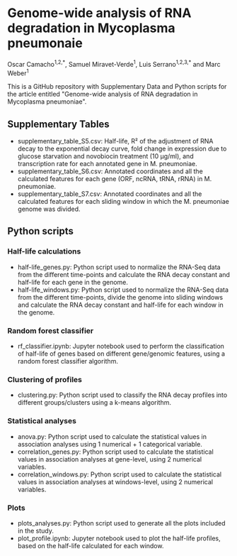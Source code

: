 # Genome-wide analysis of RNA degradation in Mycoplasma pneumonaie

Oscar Camacho<sup>1,2,\*</sup>, Samuel Miravet-Verde<sup>1</sup>, Luis Serrano<sup>1,2,3,\*</sup> and Marc Weber<sup>1</sup>

This is a GitHub repository with Supplementary Data and Python scripts for the article entitled "Genome-wide analysis of RNA degradation in Mycoplasma pneumoniae". 



## Supplementary Tables

- supplementary_table_S5.csv: Half-life, R² of the adjustment of RNA decay to the exponential decay curve, fold change in expression due to glucose starvation and novobiocin treatment (10 µg/ml), and transcription rate for each annotated gene in M. pneumoniae.
- supplementary_table_S6.csv: Annotated coordinates and all the calculated features for each gene (ORF, ncRNA, tRNA, rRNA) in M. pneumoniae.
- supplementary_table_S7.csv: Annotated coordinates and all the calculated features for each sliding window in which the M. pneumoniae genome was divided.

## Python scripts

### Half-life calculations

- half-life_genes.py: Python script used to normalize the RNA-Seq data from the different time-points and calculate the RNA decay constant and half-life for each gene in the genome.
- half-life_windows.py: Python script used to normalize the RNA-Seq data from the different time-points, divide the genome into sliding windows and calculate the RNA decay constant and half-life for each window in the genome.

### Random forest classifier 
- rf_classifier.ipynb: Jupyter notebook used to perform the classification of half-life of genes based on different gene/genomic features, using a random forest classifier algorithm.

### Clustering of profiles
- clustering.py: Python script used to classify the RNA decay profiles into different groups/clusters using a k-means algorithm.

### Statistical analyses

- anova.py: Python script used to calculate the statistical values in association analyses using 1 numerical + 1 categorical variable.
- correlation_genes.py: Python script used to calculate the statistical values in association analyses at gene-level, using 2 numerical variables.
- correlation_windows.py: Python script used to calculate the statistical values in association analyses at windows-level, using 2 numerical variables.

### Plots

- plots_analyses.py: Python script used to generate all the plots included in the study.
- plot_profile.ipynb: Jupyter notebook used to plot the half-life profiles, based on the half-life calculated for each window.
